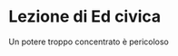 # Lezione di Ed civica

Un potere troppo concentrato è pericoloso


<!--stackedit_data:
eyJoaXN0b3J5IjpbLTEyMTA0MzE2NTFdfQ==
-->